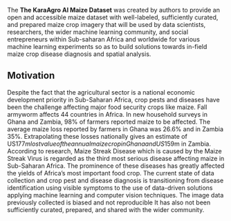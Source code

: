 
The **The KaraAgro AI Maize Dataset** was created by authors to provide an open and accessible maize dataset with well-labeled, sufficiently curated, and prepared maize crop imagery that will be used by data scientists, researchers, the wider machine learning community, and social entrepreneurs within Sub-saharan Africa and worldwide for various machine learning experiments so as to build solutions towards in-field maize crop disease diagnosis and spatial analysis.

## Motivation

Despite the fact that the agricultural sector is a national economic development priority in Sub-Saharan Africa, crop pests and diseases have been the challenge affecting major food security crops like maize. Fall armyworm affects 44 countries in Africa. In new household surveys in Ghana and Zambia, 98% of farmers reported maize to be affected. The average maize loss reported by farmers in Ghana was 26.6% and in Zambia 35%. Extrapolating these losses nationally gives an estimate of US$177m lost value of the annual maize crop in Ghana and US$159m in Zambia. According to research, Maize Streak Disease which is caused by the Maize Streak Virus is regarded as the third most serious disease affecting maize in Sub-Saharan Africa. The prominence of these diseases has greatly affected the yields of Africa’s most important food crop. The current state of data collection and crop pest and disease diagnosis is transitioning from disease identification using visible symptoms to the use of data-driven solutions applying machine learning and computer vision techniques. The image data previously collected is biased and not reproducible It has also not been sufficiently curated, prepared, and shared with the wider community.
